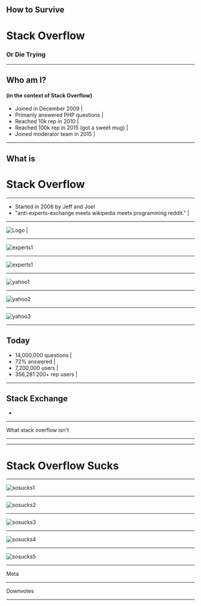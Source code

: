 
## How to Survive
# Stack Overflow
### Or Die Trying

---

## Who am I?
#### (in the context of Stack Overflow)

- Joined in December 2009 |
- Primarily answered PHP questions |
- Reached 10k rep in 2010 |
- Reached 100k rep in 2015 (got a sweet mug) |
- Joined moderator team in 2015 |

---

## What is
# Stack Overflow

---

- Started in 2008 by Jeff and Joel
- "anti-experts-exchange meets wikipedia meets programming reddit." |

---

![Logo](https://github.com/meagar/something/raw/master/assets/venn.png) |

---

![experts1](https://github.com/meagar/something/raw/master/assets/experts1.png)

---

![experts1](https://github.com/meagar/something/raw/master/assets/experts2.png)

---

![yahoo1](https://github.com/meagar/something/raw/master/assets/yahoo1.png)

---

![yahoo2](https://github.com/meagar/something/raw/master/assets/yahoo2.png)

---

![yahoo3](https://github.com/meagar/something/raw/master/assets/yahoo3.png)

---

## Today

- 14,000,000 questions  |
- 72% answered |
- 7,200,000 users |
- 356,281 200+ rep users |

---

## Stack Exchange

-
---

What stack overflow isn't

---


---

# Stack Overflow Sucks

---

![sosucks1](https://github.com/meagar/something/raw/master/assets/sosucks1.png)

---

![sosucks2](https://github.com/meagar/something/raw/master/assets/sosucks2.png)

---
![sosucks3](https://github.com/meagar/something/raw/master/assets/sosucks3.png)

---
![sosucks4](https://github.com/meagar/something/raw/master/assets/sosucks4.png)

---
![sosucks5](https://github.com/meagar/something/raw/master/assets/sosucks5.png)

---

Meta

---

Downvotes

---
